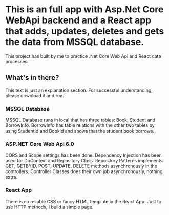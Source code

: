 # This is an full app with Asp.Net Core WebApi backend and a React app that adds, updates, deletes and gets the data from MSSQL database.

This project has built by me to practice .Net Core Web Api and React data processes.

## What's in there?

This text is just an explanation section. For successful understanding, please download it and run.

### MSSQL Database

MSSQL Database runs in local that has three tables: Book, Student and BorrowInfo. BorrowInfo has table relations with the other two tables by using StudentId and BookId and shows that the student book borrows.

### ASP.NET Core Web Api 6.0

CORS and Scope settings has been done.
Dependency Injection has been used for DbContext and Repository Class.
Repository Patterns implements GET, GETBYID, POST, UPDATE, DELETE methods asynchronously in the controllers.
Controller Classes does their own job asynchronously, nothing extra.

### React App

There is no reliable CSS or fancy HTML template in the React App. Just to use HTTP methods, I build a simple page.
